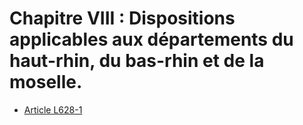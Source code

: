 # Chapitre VIII : Dispositions applicables aux départements du haut-rhin, du bas-rhin et de la moselle.

- [Article L628-1](article-l628-1.md)
